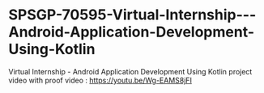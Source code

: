 # SPSGP-70595-Virtual-Internship---Android-Application-Development-Using-Kotlin
Virtual Internship - Android Application Development Using Kotlin
project video with proof video :  https://youtu.be/Wg-EAMS8jFI
